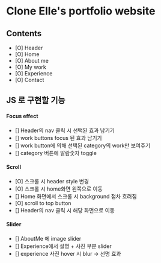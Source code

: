 # Clone Elle's portfolio website

## Contents

- [O] Header
- [O] Home
- [O] About me
- [O] My work
- [O] Experience
- [O] Contact

## JS 로 구현할 기능

#### Focus effect

- [] Header의 nav 클릭 시 선택된 효과 남기기
- [] work buttons focus 된 효과 남기기
- [] work button에 의해 선택된 category의 work만 보여주기
- [] category 버튼에 알람숫자 toggle

#### Scroll

- [O] 스크롤 시 header style 변경
- [O] 스크롤 시 home화면 왼쪽으로 이동
- [] Home 화면에서 스크롤 시 background 점차 흐려짐
- [O] scroll to top button
- [] Header의 nav 클릭 시 해당 화면으로 이동

#### Slider

- [] AboutMe 에 image slider
- [] Experience에서 설명 + 사진 부분 slider
- [] experience 사진 hover 시 blur -> 선명 효과
